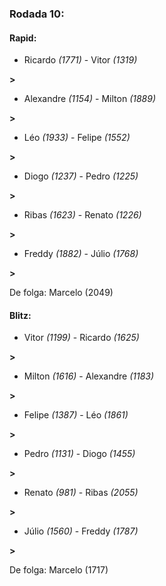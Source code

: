 ### Rodada 10:

#### Rapid:

* Ricardo *(1771)*     -     Vitor *(1319)*

 **>** 
* Alexandre *(1154)*     -     Milton *(1889)*

 **>** 
* Léo *(1933)*     -     Felipe *(1552)*

 **>** 
* Diogo *(1237)*     -     Pedro *(1225)*

 **>** 
* Ribas *(1623)*     -     Renato *(1226)*

 **>** 
* Freddy *(1882)*     -     Júlio *(1768)*

 **>** 

De folga: Marcelo (2049)

#### Blitz:

* Vitor *(1199)*     -     Ricardo *(1625)*

 **>** 
* Milton *(1616)*     -     Alexandre *(1183)*

 **>** 
* Felipe *(1387)*     -     Léo *(1861)*

 **>** 
* Pedro *(1131)*     -     Diogo *(1455)*

 **>** 
* Renato *(981)*     -     Ribas *(2055)*

 **>** 
* Júlio *(1560)*     -     Freddy *(1787)*

 **>** 

De folga: Marcelo (1717)

